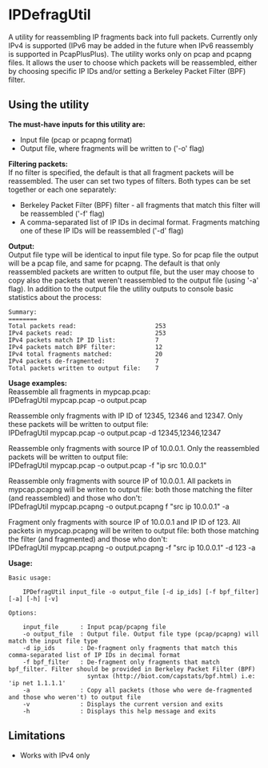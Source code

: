 IPDefragUtil
============

A utility for reassembling IP fragments back into full packets. Currently only IPv4 is supported (IPv6 may be added in the future when IPv6 reassembly
is supported in PcapPlusPlus). The utility works only on pcap and pcapng files. It allows the user to choose which packets will be reassembled, either
by choosing specific IP IDs and/or setting a Berkeley Packet Filter (BPF) filter.


Using the utility
-----------------
**The must-have inputs for this utility are:**  
- Input file (pcap or pcapng format)
- Output file, where fragments will be written to ('-o' flag)

**Filtering packets:**  
If no filter is specified, the default is that all fragment packets will be reassembled.
The user can set two types of filters. Both types can be set together or each one separately:
- Berkeley Packet Filter (BPF) filter - all fragments that match this filter will be reassembled ('-f' flag)
- A comma-separated list of IP IDs in decimal format. Fragments matching one of these IP IDs will be reassembled ('-d' flag)

**Output:**  
Output file type will be identical to input file type. So for pcap file the output will be a pcap file, and same for pcapng.
The default is that only reassembled packets are written to output file, but the user may choose to copy also the packets 
that weren't reassembled to the output file (using '-a' flag).
In addition to the output file the utility outputs to console basic statistics about the process:  

	Summary:
	========
	Total packets read:                      253
	IPv4 packets read:                       253
	IPv4 packets match IP ID list:           7
	IPv4 packets match BPF filter:           12
	IPv4 total fragments matched:            20
	IPv4 packets de-fragmented:              7
	Total packets written to output file:    7

**Usage examples:**  
Reassemble all fragments in mypcap.pcap:  
	IPDefragUtil mypcap.pcap -o output.pcap
	
Reassemble only fragments with IP ID of 12345, 12346 and 12347. Only these packets will be written to output file:  
	IPDefragUtil mypcap.pcap -o output.pcap -d 12345,12346,12347

Reassemble only fragments with source IP of 10.0.0.1. Only the reassembled packets will be written to output file:  
	IPDefragUtil mypcap.pcap -o output.pcap -f "ip src 10.0.0.1"
	
Reassemble only fragments with source IP of 10.0.0.1. All packets in mypcap.pcapng will be writen to output file: both those matching the 
filter (and reassembled) and those who don't:  
	IPDefragUtil mypcap.pcapng -o output.pcapng f "src ip 10.0.0.1" -a

Fragment only fragments with source IP of 10.0.0.1 and IP ID of 123. All packets in mypcap.pcapng will be writen to output file: both those
matching the filter (and fragmented) and those who don't:    
	IPDefragUtil mypcap.pcapng -o output.pcapng -f "src ip 10.0.0.1" -d 123 -a
	
**Usage:**  

	Basic usage:
	
		IPDefragUtil input_file -o output_file [-d ip_ids] [-f bpf_filter] [-a] [-h] [-v]

	Options:

	    input_file      : Input pcap/pcapng file
	    -o output_file  : Output file. Output file type (pcap/pcapng) will match the input file type
	    -d ip_ids       : De-fragment only fragments that match this comma-separated list of IP IDs in decimal format
	    -f bpf_filter   : De-fragment only fragments that match bpf_filter. Filter should be provided in Berkeley Packet Filter (BPF)
	                      syntax (http://biot.com/capstats/bpf.html) i.e: 'ip net 1.1.1.1'
	    -a              : Copy all packets (those who were de-fragmented and those who weren't) to output file
	    -v              : Displays the current version and exits
	    -h              : Displays this help message and exits


Limitations
-----------
- Works with IPv4 only
